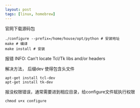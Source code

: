 ```yaml
---
layout: post
tags: [linux, homebrew]
---
```

官网下载源码包

```shell
./configure --prefix=/home/house/opt/python # 安装地址
make # 编译
make install # 安装
```
报错
INFO: Can't locate Tcl/Tk libs and/or headers

解决方法， 后缀dev 使得包含头文件

```
apt-get install tcl-dev    
apt-get install tk-dev 
```

报没权限错误，通常需要进到相应目录，给configure文件赋执行权限

```
chmod u+x configure
```


